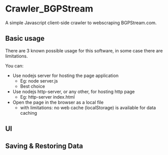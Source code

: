 # Crawler_BGPStream
A simple Javascript client-side crawler to webscraping BGPStream.com.

## Basic usage

There are 3 known possible usage for this software, in some case there are limitations.

You can:
* Use nodejs server for hosting the page application
  * Eg: node server.js 
  * Best choice
* Use nodejs http-server, or any other, for hosting http page
  * Eg: http-server index.html
* Open the page in the browser as a local file 
  * with limitations: no web cache (localStorage) is available for data caching


## UI
 
## Saving & Restoring Data
